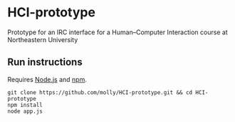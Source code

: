 # HCI-prototype
Prototype for an IRC interface for a Human–Computer Interaction course at Northeastern University

## Run instructions
Requires [Node.js](https://nodejs.org/) and [npm](https://www.npmjs.com/).

```
git clone https://github.com/molly/HCI-prototype.git && cd HCI-prototype
npm install
node app.js
```
